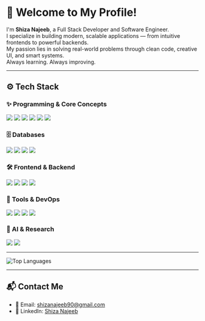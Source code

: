 # 👋 Welcome to My Profile!

I'm **Shiza Najeeb**, a Full Stack Developer and Software Engineer.  
I specialize in building modern, scalable applications — from intuitive frontends to powerful backends.  
My passion lies in solving real-world problems through clean code, creative UI, and smart systems.  
Always learning. Always improving.

---

## ⚙️ Tech Stack

### ✨ Programming & Core Concepts
<p align="left">
  <img src="https://img.shields.io/badge/C++-00599C?style=for-the-badge&logo=c%2B%2B&logoColor=white" />
  <img src="https://img.shields.io/badge/HTML5-E34F26?style=for-the-badge&logo=html5&logoColor=white" />
  <img src="https://img.shields.io/badge/JavaScript-F7DF1E?style=for-the-badge&logo=javascript&logoColor=black" />
  <img src="https://img.shields.io/badge/TypeScript-3178C6?style=for-the-badge&logo=typescript&logoColor=white" />
  <img src="https://img.shields.io/badge/OOP-0081CB?style=for-the-badge&logo=codeforces&logoColor=white" />
  <img src="https://img.shields.io/badge/Data%20Structures-ff6f61?style=for-the-badge&logo=datadog&logoColor=white" />
</p>

### 🗄️ Databases
<p align="left">
  <img src="https://img.shields.io/badge/SQL-CC2927?style=for-the-badge&logo=microsoft-sql-server&logoColor=white" />
  <img src="https://img.shields.io/badge/MySQL-00758F?style=for-the-badge&logo=mysql&logoColor=white" />
  <img src="https://img.shields.io/badge/MongoDB-47A248?style=for-the-badge&logo=mongodb&logoColor=white" />
  <img src="https://img.shields.io/badge/PostgreSQL-336791?style=for-the-badge&logo=postgresql&logoColor=white" />
</p>

### 🛠️ Frontend & Backend
<p align="left">
  <img src="https://img.shields.io/badge/Node.js-339933?style=for-the-badge&logo=node.js&logoColor=white" />
  <img src="https://img.shields.io/badge/Express.js-000000?style=for-the-badge&logo=express&logoColor=white" />
  <img src="https://img.shields.io/badge/REST%20APIs-FF6F00?style=for-the-badge&logo=postman&logoColor=white" />
  <img src="https://img.shields.io/badge/React-61DAFB?style=for-the-badge&logo=react&logoColor=black" />
</p>

### 🧰 Tools & DevOps
<p align="left">
  <img src="https://img.shields.io/badge/Docker-2496ED?style=for-the-badge&logo=docker&logoColor=white" />
  <img src="https://img.shields.io/badge/GitHub-181717?style=for-the-badge&logo=github&logoColor=white" />
  <img src="https://img.shields.io/badge/Jira-0052CC?style=for-the-badge&logo=jira&logoColor=white" />
  <img src="https://img.shields.io/badge/Kubernetes-326CE5?style=for-the-badge&logo=kubernetes&logoColor=white" />
</p>

### 🤖 AI & Research
<p align="left">
  <img src="https://img.shields.io/badge/Web%20Scraping-4B8BBE?style=for-the-badge&logo=python&logoColor=white" />
  <img src="https://img.shields.io/badge/Model%20Training-800080?style=for-the-badge&logo=tensorflow&logoColor=white" />
</p>

---

<p align="left">
  <img src="https://github-readme-stats.vercel.app/api/top-langs/?username=shizanajeeb567&theme=blue_navy&hide_border=true&include_all_commits=true&count_private=true&layout=compact" alt="Top Languages" />
</p>

---

## 📬 Contact Me

- 📧 Email: [shizanajeeb90@gmail.com](mailto:shizanajeeb90@gmail.com)  
- 💼 LinkedIn: [Shiza Najeeb](https://www.linkedin.com/in/shiza-najeeb-8bb26a2b4/)

